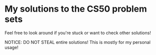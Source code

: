# My solutions to the CS50 problem sets

Feel free to look around if you're stuck or want to check other solutions!

NOTICE:
DO NOT STEAL entire solutions! This is mostly for my personal usage!
